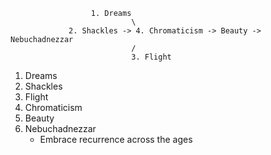                       1. Dreams
                               \
                 2. Shackles -> 4. Chromaticism -> Beauty -> Nebuchadnezzar
                               /
                               3. Flight

1. Dreams
2. Shackles
3. Flight
4. Chromaticism
5. Beauty
6. Nebuchadnezzar
   - Embrace recurrence across the ages
